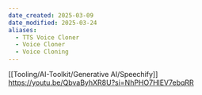 ```yaml
---
date_created: 2025-03-09
date_modified: 2025-03-24
aliases:
  - TTS Voice Cloner
  - Voice Cloner
  - Voice Cloning
---
```


[[Tooling/AI-Toolkit/Generative AI/Speechify]]
https://youtu.be/QbvaByhXR8U?si=NhPHO7HlEV7ebqRR

